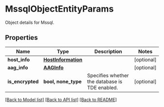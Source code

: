 # MssqlObjectEntityParams

Object details for Mssql.

## Properties
Name | Type | Description | Notes
------------ | ------------- | ------------- | -------------
**host_info** | [**HostInformation**](HostInformation.md) |  | [optional] 
**aag_info** | [**AAGInfo**](AAGInfo.md) |  | [optional] 
**is_encrypted** | **bool, none_type** | Specifies whether the database is TDE enabled. | [optional] 

[[Back to Model list]](../README.md#documentation-for-models) [[Back to API list]](../README.md#documentation-for-api-endpoints) [[Back to README]](../README.md)


